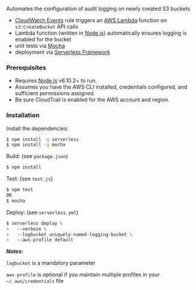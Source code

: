 Automates the configuration of audit logging on newly created S3 buckets

   - [CloudWatch Events](http://docs.aws.amazon.com/AmazonCloudWatch/latest/events/WhatIsCloudWatchEvents.html) rule triggers an [AWS Lambda](https://aws.amazon.com/lambda/) function on `s3:CreateBucket` API calls
   - Lambda function (written in [Node.js](https://nodejs.org/)) automatically ensures logging  is enabled for the bucket
   - unit tests via [Mocha](https://mochajs.org/)
   - deployment via [Serverless Framework](https://serverless.com/)

### Prerequisites

  - Requires [Node.js](https://nodejs.org/) v6.10.2+ to run.
  - Assumes you have the AWS CLI installed, credentials configured, and sufficient permissions assigned.
  - Be sure CloudTrail is enabled for the AWS account and region.

### Installation

Install the dependencies:

```sh
$ npm install -g serverless
$ npm install -g mocha
```

Build: (see `package.json`)
```sh
$ npm install
```

Test: (see `test.js`)
```sh
$ npm test
OR
$ mocha
```

Deploy: (see `serverless.yml`)
```sh
$ serverless deploy \
> 	--verbose \
>	--logbucket uniquely-named-logging-bucket \
>	--aws-profile default
```

***Notes:***

`logbucket` is a mandatory parameter

`aws-profile` is optional if you maintain multiple profiles in your `~/.aws/credentials` file
